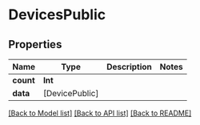 # DevicesPublic

## Properties
Name | Type | Description | Notes
------------ | ------------- | ------------- | -------------
**count** | **Int** |  | 
**data** | [DevicePublic] |  | 

[[Back to Model list]](../README.md#documentation-for-models) [[Back to API list]](../README.md#documentation-for-api-endpoints) [[Back to README]](../README.md)


